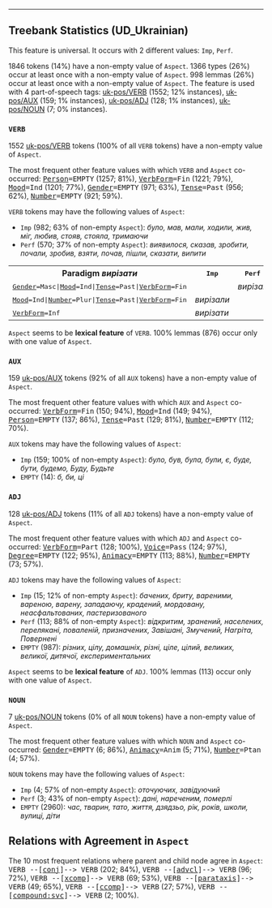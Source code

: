 

--------------------------------------------------------------------------------

## Treebank Statistics (UD_Ukrainian)

This feature is universal.
It occurs with 2 different values: `Imp`, `Perf`.

1846 tokens (14%) have a non-empty value of `Aspect`.
1366 types (26%) occur at least once with a non-empty value of `Aspect`.
998 lemmas (26%) occur at least once with a non-empty value of `Aspect`.
The feature is used with 4 part-of-speech tags: [uk-pos/VERB]() (1552; 12% instances), [uk-pos/AUX]() (159; 1% instances), [uk-pos/ADJ]() (128; 1% instances), [uk-pos/NOUN]() (7; 0% instances).

### `VERB`

1552 [uk-pos/VERB]() tokens (100% of all `VERB` tokens) have a non-empty value of `Aspect`.

The most frequent other feature values with which `VERB` and `Aspect` co-occurred: <tt><a href="Person.html">Person</a>=EMPTY</tt> (1257; 81%), <tt><a href="VerbForm.html">VerbForm</a>=Fin</tt> (1221; 79%), <tt><a href="Mood.html">Mood</a>=Ind</tt> (1201; 77%), <tt><a href="Gender.html">Gender</a>=EMPTY</tt> (971; 63%), <tt><a href="Tense.html">Tense</a>=Past</tt> (956; 62%), <tt><a href="Number.html">Number</a>=EMPTY</tt> (921; 59%).

`VERB` tokens may have the following values of `Aspect`:

* `Imp` (982; 63% of non-empty `Aspect`): <em>було, мав, мали, ходили, жив, міг, любив, стояв, стояла, тримаючи</em>
* `Perf` (570; 37% of non-empty `Aspect`): <em>виявилося, сказав, зробити, почали, зробив, взяти, почав, пішли, сказати, випити</em>

<table>
  <tr><th>Paradigm <i>вирізати</i></th><th><tt>Imp</tt></th><th><tt>Perf</tt></th></tr>
  <tr><td><tt><a href="Gender.html">Gender</a>=Masc|<a href="Mood.html">Mood</a>=Ind|<a href="Tense.html">Tense</a>=Past|<a href="VerbForm.html">VerbForm</a>=Fin</tt></td><td></td><td><em>вирізав</em></td></tr>
  <tr><td><tt><a href="Mood.html">Mood</a>=Ind|<a href="Number.html">Number</a>=Plur|<a href="Tense.html">Tense</a>=Past|<a href="VerbForm.html">VerbForm</a>=Fin</tt></td><td><em>вирізали</em></td><td></td></tr>
  <tr><td><tt><a href="VerbForm.html">VerbForm</a>=Inf</tt></td><td><em>вирізати</em></td><td></td></tr>
</table>

`Aspect` seems to be **lexical feature** of `VERB`. 100% lemmas (876) occur only with one value of `Aspect`.

### `AUX`

159 [uk-pos/AUX]() tokens (92% of all `AUX` tokens) have a non-empty value of `Aspect`.

The most frequent other feature values with which `AUX` and `Aspect` co-occurred: <tt><a href="VerbForm.html">VerbForm</a>=Fin</tt> (150; 94%), <tt><a href="Mood.html">Mood</a>=Ind</tt> (149; 94%), <tt><a href="Person.html">Person</a>=EMPTY</tt> (137; 86%), <tt><a href="Tense.html">Tense</a>=Past</tt> (129; 81%), <tt><a href="Number.html">Number</a>=EMPTY</tt> (112; 70%).

`AUX` tokens may have the following values of `Aspect`:

* `Imp` (159; 100% of non-empty `Aspect`): <em>було, був, була, були, є, буде, бути, будемо, Буду, Будьте</em>
* `EMPTY` (14): <em>б, би, ці</em>

### `ADJ`

128 [uk-pos/ADJ]() tokens (11% of all `ADJ` tokens) have a non-empty value of `Aspect`.

The most frequent other feature values with which `ADJ` and `Aspect` co-occurred: <tt><a href="VerbForm.html">VerbForm</a>=Part</tt> (128; 100%), <tt><a href="Voice.html">Voice</a>=Pass</tt> (124; 97%), <tt><a href="Degree.html">Degree</a>=EMPTY</tt> (122; 95%), <tt><a href="Animacy.html">Animacy</a>=EMPTY</tt> (113; 88%), <tt><a href="Number.html">Number</a>=EMPTY</tt> (73; 57%).

`ADJ` tokens may have the following values of `Aspect`:

* `Imp` (15; 12% of non-empty `Aspect`): <em>бачених, бриту, вареними, вареною, варену, западаючу, крадений, мордовану, неасфальтованих, пастеризованого</em>
* `Perf` (113; 88% of non-empty `Aspect`): <em>відкритим, зранений, населених, перелякані, поваленій, призначених, Завішані, Змучений, Нагріта, Повернені</em>
* `EMPTY` (987): <em>різних, цілу, домашніх, різні, ціле, цілий, великих, великої, дитячої, експериментальних</em>

`Aspect` seems to be **lexical feature** of `ADJ`. 100% lemmas (113) occur only with one value of `Aspect`.

### `NOUN`

7 [uk-pos/NOUN]() tokens (0% of all `NOUN` tokens) have a non-empty value of `Aspect`.

The most frequent other feature values with which `NOUN` and `Aspect` co-occurred: <tt><a href="Gender.html">Gender</a>=EMPTY</tt> (6; 86%), <tt><a href="Animacy.html">Animacy</a>=Anim</tt> (5; 71%), <tt><a href="Number.html">Number</a>=Ptan</tt> (4; 57%).

`NOUN` tokens may have the following values of `Aspect`:

* `Imp` (4; 57% of non-empty `Aspect`): <em>оточуючих, завідуючий</em>
* `Perf` (3; 43% of non-empty `Aspect`): <em>дані, нареченим, померлі</em>
* `EMPTY` (2960): <em>час, тварин, тато, життя, дзядзьо, рік, років, школи, вулиці, діти</em>

## Relations with Agreement in `Aspect`

The 10 most frequent relations where parent and child node agree in `Aspect`:
<tt>VERB --[<a href="../dep/conj.html">conj</a>]--> VERB</tt> (202; 84%),
<tt>VERB --[<a href="../dep/advcl.html">advcl</a>]--> VERB</tt> (96; 72%),
<tt>VERB --[<a href="../dep/xcomp.html">xcomp</a>]--> VERB</tt> (69; 53%),
<tt>VERB --[<a href="../dep/parataxis.html">parataxis</a>]--> VERB</tt> (49; 65%),
<tt>VERB --[<a href="../dep/ccomp.html">ccomp</a>]--> VERB</tt> (27; 57%),
<tt>VERB --[<a href="../dep/compound:svc.html">compound:svc</a>]--> VERB</tt> (2; 100%).

